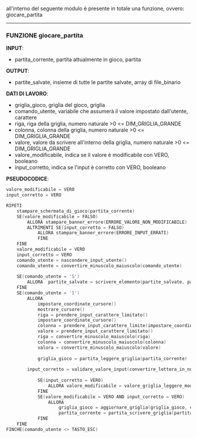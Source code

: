 all'interno del seguente modulo è presente in totale una funzione, ovvero: giocare_partita

---
### FUNZIONE  giocare_partita
**INPUT**:
- partita_corrente, partita attualmente in gioco, partita

**OUTPUT**:
- partite_salvate, insieme di tutte le partite salvate, array di file_binario

**DATI DI LAVORO**:
- griglia_gioco, griglia del gioco, griglia
- comando_utente, variabile che assumerà il valore impostato dall'utente, carattere
- riga, riga della griglia, numero naturale >0 <= DIM_GRIGLIA_GRANDE
- colonna, colonna della griglia, numero naturale >0 <= DIM_GRIGLIA_GRANDE
- valore, valore da scrivere all'interno della griglia, numero naturale >0 <= DIM_GRIGLIA_GRANDE
- valore_modificabile, indica se il valore è modificabile con VERO, booleano
- input_corretto, indica se l'input è corretto con VERO, booleano

**PSEUDOCODICE**:
```C
valore_modificabile = VERO
input_corretto = VERO

RIPETI
	stampare_schermata_di_gioco(partita_corrente)
	SE(valore_modificabile = FALSO)
		ALLORA stampare_banner_errore(ERRORE_VALORE_NON_MODIFICABILE)
		ALTRIMENTI SE(input_corretto = FALSO)
			ALLORA stampare_banner_errore(ERRORE_INPUT_ERRATI)
			FINE
	FINE
	valore_modificabile = VERO
	input_corretto = VERO
	comando_utente = nascondere_input_utente()
	comando_utente = convertire_minuscolo_maiuscolo(comando_utente)
	
	SE(comando_utente = 'S')
		ALLORA	partite_salvate = scrivere_elemento(partite_salvate, partita_corrente)
	FINE
	SE(comando_utente = 'I')
		ALLORA
			impostare_coordinate_cursore()
			mostrare_cursore()
			riga = prendere_input_carattere_limitato()
			impostare_coordinate_cursore()
			colonna = prendere_input_carattere_limite(impostare_coordinate_cursore())
			valore = prendere_input_carattere_limitato()
			riga = convertire_minuscolo_maiuscolo(riga)
			colonna = convertire_minuscolo_maiuscolo(colonna)
			valora = convertire_minuscolo_maiuscolo(valore)
			
			griglia_gioco = partita_leggere_griglia(partita_corrente)
			
		input_corretto = validare_valore_input(convertire_lettera_in_numero(riga), convertire_lettera_in_numero(colonna), valore, griglia_gioco)
			
			SE(input_corretto = VERO)
				ALLORA valore_modificabile = valore_griglia_leggere_modificabile(griglia_leggere_valore(griglia_gioco, convertire_lettera_in_numero(riga)-1, convertire_lettera_in_numero(colonna)-1))
			FINE
			SE(valore_modificabile = VERO AND input_corretto = VERO)
				ALLORA
					griglia_gioco = aggiornare_griglia(griglia_gioco, convertire_lettere_in_numero(valore), convertire_lettera_in_numero(riga), convertire_lettera_in_numero(colonna))
					partita_corrente = partita_scrivere_griglia(partita_corrente, griglia_gioco)
			FINE
	FINE
FINCHE(comando_utente <> TASTO_ESC)
```